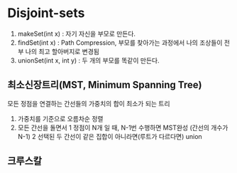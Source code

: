 # Disjoint-sets
1) makeSet(int x) : 자기 자신을 부모로 만든다.
2) findSet(int x) : Path Compression, 부모를 찾아가는 과정에서 나의 조상들이 전부 나의 최고 할아버지로 변경됨
3) unionSet(int x, int y) : 두 개의 부모를 똑같이 만든다.

## 최소신장트리(MST, Minimum Spanning Tree)
모든 정점을 연결하는 간선들의 가중치의 합이 최소가 되는 트리
1. 가중치를 기준으로 오름차순 정렬
2. 모든 간선을 돌면서
   1 정점이 N개 일 때, N-1번 수행하면 MST완성 (간선의 개수가 N-1)
   2 선택된 두 간선이 같은 집합이 아니라면(루트가 다르다면) union

## 크루스칼

## 
